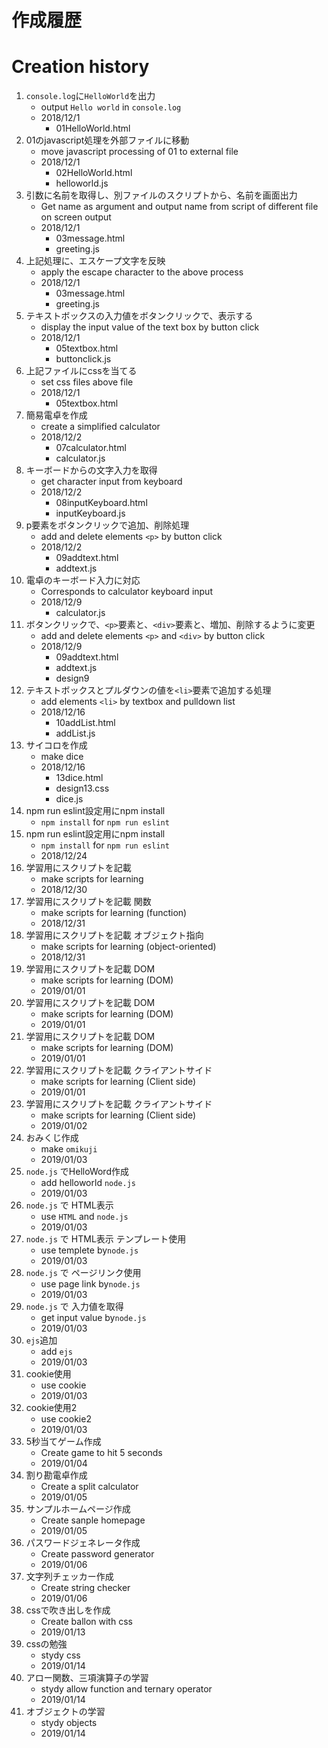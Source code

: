 # 作成履歴 
# Creation history
1. `console.log`に`HelloWorld`を出力
    - output `Hello world` in `console.log`
    - 2018/12/1
      - 01HelloWorld.html
2. 01のjavascript処理を外部ファイルに移動
    - move javascript processing of 01 to external file
    - 2018/12/1
      - 02HelloWorld.html
      - helloworld.js
3. 引数に名前を取得し、別ファイルのスクリプトから、名前を画面出力
    - Get name as argument and output name from script of different file on screen output
    - 2018/12/1
      - 03message.html
      - greeting.js
4. 上記処理に、エスケープ文字を反映
    - apply the escape character to the above process
    - 2018/12/1
      - 03message.html
      - greeting.js
5. テキストボックスの入力値をボタンクリックで、表示する
    - display the input value of the text box by button click
    - 2018/12/1
      - 05textbox.html
      - buttonclick.js
6. 上記ファイルにcssを当てる
    - set css files above file
    - 2018/12/1
      - 05textbox.html
7. 簡易電卓を作成
    - create a simplified calculator
    - 2018/12/2
      - 07calculator.html
      - calculator.js
8. キーボードからの文字入力を取得
    - get character input from keyboard
    - 2018/12/2
      - 08inputKeyboard.html
      - inputKeyboard.js
9. p要素をボタンクリックで追加、削除処理
    - add and delete elements `<p>` by button click
    - 2018/12/2
      - 09addtext.html
      - addtext.js
10. 電卓のキーボード入力に対応
    - Corresponds to calculator keyboard input
    - 2018/12/9
      - calculator.js
11. ボタンクリックで、`<p>`要素と、`<div>`要素と、増加、削除するように変更
    - add and delete elements `<p>` and `<div>` by button click
    - 2018/12/9
      - 09addtext.html
      - addtext.js
      - design9
12. テキストボックスとプルダウンの値を`<li>`要素で追加する処理
    - add elements `<li>` by textbox and pulldown list
    - 2018/12/16
      - 10addList.html
      - addList.js
13. サイコロを作成
    - make dice
    - 2018/12/16
      - 13dice.html
      - design13.css
      - dice.js
14. npm run eslint設定用にnpm install
    - `npm install` for `npm run eslint`
15. npm run eslint設定用にnpm install
    - `npm install` for `npm run eslint`
    - 2018/12/24
16. 学習用にスクリプトを記載
    - make scripts for learning 
    - 2018/12/30
17. 学習用にスクリプトを記載 関数
    - make scripts for learning (function)
    - 2018/12/31
18. 学習用にスクリプトを記載 オブジェクト指向
    - make scripts for learning (object-oriented)
    - 2018/12/31
19. 学習用にスクリプトを記載 DOM
    - make scripts for learning (DOM)
    - 2019/01/01
20. 学習用にスクリプトを記載 DOM
    - make scripts for learning (DOM)
    - 2019/01/01
21. 学習用にスクリプトを記載 DOM
    - make scripts for learning (DOM)
    - 2019/01/01
22. 学習用にスクリプトを記載 クライアントサイド
    - make scripts for learning (Client side)
    - 2019/01/01
23. 学習用にスクリプトを記載 クライアントサイド
    - make scripts for learning (Client side)
    - 2019/01/02
24. おみくじ作成
    - make `omikuji`
    - 2019/01/03
25. `node.js` でHelloWord作成
    - add helloworld `node.js`
    - 2019/01/03
26. `node.js` で HTML表示
    - use `HTML` and  `node.js`
    - 2019/01/03
27. `node.js` で HTML表示 テンプレート使用
    - use templete by`node.js`
    - 2019/01/03
28. `node.js` で ページリンク使用
    - use page link by`node.js`
    - 2019/01/03
29. `node.js` で 入力値を取得
    - get input value by`node.js`
    - 2019/01/03
30. `ejs`追加
    - add `ejs`
    - 2019/01/03
31. cookie使用
    - use cookie
    - 2019/01/03
32. cookie使用2
    - use cookie2
    - 2019/01/03
33. 5秒当てゲーム作成
    - Create game to hit 5 seconds
    - 2019/01/04
34. 割り勘電卓作成
    - Create a split calculator
    - 2019/01/05
35. サンプルホームページ作成
    - Create sanple homepage
    - 2019/01/05
36. パスワードジェネレータ作成
    - Create password generator
    - 2019/01/06
37. 文字列チェッカー作成
    - Create string checker
    - 2019/01/06
38. cssで吹き出しを作成
    - Create ballon with css
    - 2019/01/13
39. cssの勉強
    - stydy css
    - 2019/01/14
40. アロー関数、三項演算子の学習
    - stydy allow function and ternary operator
    - 2019/01/14
41. オブジェクトの学習
    - stydy objects
    - 2019/01/14